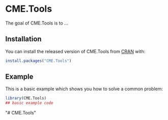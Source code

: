 
# CME.Tools

<!-- badges: start -->
<!-- badges: end -->

The goal of CME.Tools is to ...

## Installation

You can install the released version of CME.Tools from [CRAN](https://CRAN.R-project.org) with:

``` r
install.packages("CME.Tools")
```

## Example

This is a basic example which shows you how to solve a common problem:

``` r
library(CME.Tools)
## basic example code
```

"# CME.Tools" 
